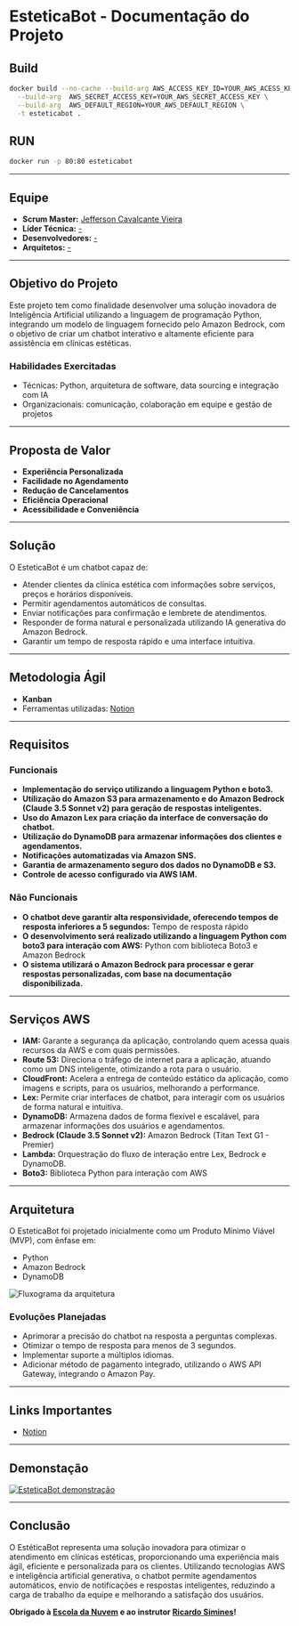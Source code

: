 # EsteticaBot - Documentação do Projeto

## Build
```bash
docker build --no-cache --build-arg AWS_ACCESS_KEY_ID=YOUR_AWS_ACESS_KEY_ID \
  --build-arg  AWS_SECRET_ACCESS_KEY=YOUR_AWS_SECRET_ACCESS_KEY \
  --build-arg  AWS_DEFAULT_REGION=YOUR_AWS_DEFAULT_REGION \
  -t esteticabot .
```
## RUN
```bash
docker run -p 80:80 esteticabot
```

---

## Equipe
- **Scrum Master:** [Jefferson Cavalcante Vieira](https://www.linkedin.com/in/jeff-cav22/)
- **Líder Técnica:** [-](-)
- **Desenvolvedores:** [-](-)
- **Arquitetos:** [-](-)

---

## Objetivo do Projeto

Este projeto tem como finalidade desenvolver uma solução inovadora de Inteligência Artificial utilizando a linguagem de programação Python, integrando um modelo de linguagem fornecido pelo Amazon Bedrock, com o objetivo de criar um chatbot interativo e altamente eficiente para assistência em clínicas estéticas.

### Habilidades Exercitadas
- Técnicas: Python, arquitetura de software, data sourcing e integração com IA
- Organizacionais: comunicação, colaboração em equipe e gestão de projetos

---

## Proposta de Valor

- **Experiência Personalizada**
- **Facilidade no Agendamento**
- **Redução de Cancelamentos**
- **Eficiência Operacional**
- **Acessibilidade e Conveniência**

---

## Solução

O EsteticaBot é um chatbot capaz de:
- Atender clientes da clínica estética com informações sobre serviços, preços e horários disponíveis.
- Permitir agendamentos automáticos de consultas.
- Enviar notificações para confirmação e lembrete de atendimentos.
- Responder de forma natural e personalizada utilizando IA generativa do Amazon Bedrock.
- Garantir um tempo de resposta rápido e uma interface intuitiva.

---

## Metodologia Ágil
- **Kanban**
- Ferramentas utilizadas: [Notion](https://www.notion.so/Documenta-o-EsteticaBot-189bc90f5d0f803893cac65bd6515bf2?pvs=4)

---

## Requisitos

### Funcionais
- **Implementação do serviço utilizando a linguagem Python e boto3.**
- **Utilização do Amazon S3 para armazenamento e do Amazon Bedrock (Claude 3.5 Sonnet v2) para geração de respostas inteligentes.**
- **Uso do Amazon Lex para criação da interface de conversação do chatbot.**
- **Utilização do DynamoDB para armazenar informações dos clientes e agendamentos.**
- **Notificações automatizadas via Amazon SNS.**
- **Garantia de armazenamento seguro dos dados no DynamoDB e S3.**
- **Controle de acesso configurado via AWS IAM.**

### Não Funcionais
- **O chatbot deve garantir alta responsividade, oferecendo tempos de resposta inferiores a 5 segundos:** Tempo de resposta rápido
- **O desenvolvimento será realizado utilizando a linguagem Python com boto3 para interação com AWS:** Python com biblioteca Boto3 e Amazon Bedrock
- **O sistema utilizará o Amazon Bedrock para processar e gerar respostas personalizadas, com base na documentação disponibilizada.**

---

## Serviços AWS

- **IAM:** Garante a segurança da aplicação, controlando quem acessa quais recursos da AWS e com quais permissões.
- **Route 53:** Direciona o tráfego de internet para a aplicação, atuando como um DNS inteligente, otimizando a rota para o usuário.
- **CloudFront:** Acelera a entrega de conteúdo estático da aplicação, como imagens e scripts, para os usuários, melhorando a performance.
- **Lex:** Permite criar interfaces de chatbot, para interagir com os usuários de forma natural e intuitiva.
- **DynamoDB:** Armazena dados de forma flexível e escalável, para armazenar informações dos usuários e agendamentos.
- **Bedrock (Claude 3.5 Sonnet v2):** Amazon Bedrock (Titan Text G1 - Premier)
- **Lambda:** Orquestração do fluxo de interação entre Lex, Bedrock e DynamoDB.
- **Boto3:** Biblioteca Python para interação com AWS

---

## Arquitetura

O EsteticaBot foi projetado inicialmente como um Produto Mínimo Viável (MVP), com ênfase em:
- Python
- Amazon Bedrock
- DynamoDB

![Fluxograma da arquitetura](https://imgur.com/a/fXzX2P0)


### Evoluções Planejadas
- Aprimorar a precisão do chatbot na resposta a perguntas complexas.
- Otimizar o tempo de resposta para menos de 3 segundos.
- Implementar suporte a múltiplos idiomas.
- Adicionar método de pagamento integrado, utilizando o AWS API Gateway, integrando o Amazon Pay.

---

## Links Importantes
- [Notion](https://www.notion.so/Documenta-o-EsteticaBot-189bc90f5d0f803893cac65bd6515bf2?pvs=4)

---

## Demonstação
[![EsteticaBot demonstração](https://img.youtube.com/vi/-)](https://www.youtube.com/-)


---

## Conclusão

O EstéticaBot representa uma solução inovadora para otimizar o atendimento em clínicas estéticas, proporcionando uma experiência mais ágil, eficiente e personalizada para os clientes. Utilizando tecnologias AWS e inteligência artificial generativa, o chatbot permite agendamentos automáticos, envio de notificações e respostas inteligentes, reduzindo a carga de trabalho da equipe e melhorando a satisfação dos usuários.

**Obrigado à [Escola da Nuvem](https://escoladanuvem.org/) e ao instrutor [Ricardo Simines](https://www.linkedin.com/in/ricardosiminesscopim/)!**
